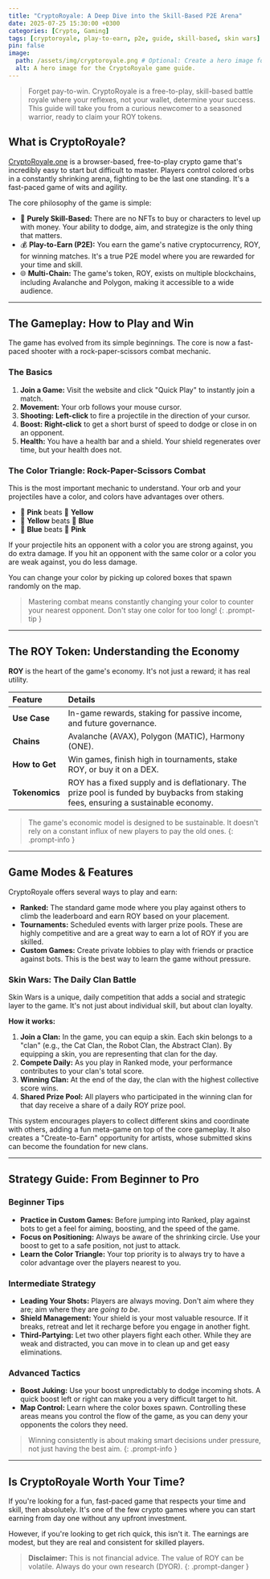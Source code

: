 ```yaml
---
title: "CryptoRoyale: A Deep Dive into the Skill-Based P2E Arena"
date: 2025-07-25 15:30:00 +0300
categories: [Crypto, Gaming]
tags: [cryptoroyale, play-to-earn, p2e, guide, skill-based, skin wars]
pin: false
image:
  path: /assets/img/cryptoroyale.png # Optional: Create a hero image for this post
  alt: A hero image for the CryptoRoyale game guide.
---
```


> Forget pay-to-win. CryptoRoyale is a free-to-play, skill-based battle royale where your reflexes, not your wallet, determine your success. This guide will take you from a curious newcomer to a seasoned warrior, ready to claim your ROY tokens.

## What is CryptoRoyale?

[CryptoRoyale.one](https://cryptoroyale.one) is a browser-based, free-to-play crypto game that's incredibly easy to start but difficult to master. Players control colored orbs in a constantly shrinking arena, fighting to be the last one standing. It's a fast-paced game of wits and agility.

The core philosophy of the game is simple:

-   🧠 **Purely Skill-Based:** There are no NFTs to buy or characters to level up with money. Your ability to dodge, aim, and strategize is the only thing that matters.
-   💰 **Play-to-Earn (P2E):** You earn the game's native cryptocurrency, ROY, for winning matches. It's a true P2E model where you are rewarded for your time and skill.
-   🌐 **Multi-Chain:** The game's token, ROY, exists on multiple blockchains, including Avalanche and Polygon, making it accessible to a wide audience.

---

## The Gameplay: How to Play and Win

The game has evolved from its simple beginnings. The core is now a fast-paced shooter with a rock-paper-scissors combat mechanic.

### The Basics
1.  **Join a Game:** Visit the website and click "Quick Play" to instantly join a match.
2.  **Movement:** Your orb follows your mouse cursor.
3.  **Shooting:** **Left-click** to fire a projectile in the direction of your cursor.
4.  **Boost:** **Right-click** to get a short burst of speed to dodge or close in on an opponent.
5.  **Health:** You have a health bar and a shield. Your shield regenerates over time, but your health does not.

### The Color Triangle: Rock-Paper-Scissors Combat
This is the most important mechanic to understand. Your orb and your projectiles have a color, and colors have advantages over others.

-   🩷 **Pink** beats 💛 **Yellow**
-   💛 **Yellow** beats 💙 **Blue**
-   💙 **Blue** beats 🩷 **Pink**

If your projectile hits an opponent with a color you are strong against, you do extra damage. If you hit an opponent with the same color or a color you are weak against, you do less damage.

You can change your color by picking up colored boxes that spawn randomly on the map.

> Mastering combat means constantly changing your color to counter your nearest opponent. Don't stay one color for too long!
{: .prompt-tip }

---

## The ROY Token: Understanding the Economy

**ROY** is the heart of the game's economy. It's not just a reward; it has real utility.

| Feature       | Details                                                              |
| :------------ | :------------------------------------------------------------------- |
| **Use Case** | In-game rewards, staking for passive income, and future governance.      |
| **Chains** | Avalanche (AVAX), Polygon (MATIC), Harmony (ONE).                    |
| **How to Get**| Win games, finish high in tournaments, stake ROY, or buy it on a DEX.         |
| **Tokenomics**| ROY has a fixed supply and is deflationary. The prize pool is funded by buybacks from staking fees, ensuring a sustainable economy. |

> The game's economic model is designed to be sustainable. It doesn't rely on a constant influx of new players to pay the old ones.
{: .prompt-info }

---

## Game Modes & Features

CryptoRoyale offers several ways to play and earn:

-   **Ranked:** The standard game mode where you play against others to climb the leaderboard and earn ROY based on your placement.
-   **Tournaments:** Scheduled events with larger prize pools. These are highly competitive and are a great way to earn a lot of ROY if you are skilled.
-   **Custom Games:** Create private lobbies to play with friends or practice against bots. This is the best way to learn the game without pressure.

### Skin Wars: The Daily Clan Battle
Skin Wars is a unique, daily competition that adds a social and strategic layer to the game. It's not just about individual skill, but about clan loyalty.

**How it works:**
1.  **Join a Clan:** In the game, you can equip a skin. Each skin belongs to a "clan" (e.g., the Cat Clan, the Robot Clan, the Abstract Clan). By equipping a skin, you are representing that clan for the day.
2.  **Compete Daily:** As you play in Ranked mode, your performance contributes to your clan's total score.
3.  **Winning Clan:** At the end of the day, the clan with the highest collective score wins.
4.  **Shared Prize Pool:** All players who participated in the winning clan for that day receive a share of a daily ROY prize pool.

This system encourages players to collect different skins and coordinate with others, adding a fun meta-game on top of the core gameplay. It also creates a "Create-to-Earn" opportunity for artists, whose submitted skins can become the foundation for new clans.

---

## Strategy Guide: From Beginner to Pro

### Beginner Tips
-   **Practice in Custom Games:** Before jumping into Ranked, play against bots to get a feel for aiming, boosting, and the speed of the game.
-   **Focus on Positioning:** Always be aware of the shrinking circle. Use your boost to get to a safe position, not just to attack.
-   **Learn the Color Triangle:** Your top priority is to always try to have a color advantage over the players nearest to you.

### Intermediate Strategy
-   **Leading Your Shots:** Players are always moving. Don't aim where they are; aim where they are *going to be*.
-   **Shield Management:** Your shield is your most valuable resource. If it breaks, retreat and let it recharge before you engage in another fight.
-   **Third-Partying:** Let two other players fight each other. While they are weak and distracted, you can move in to clean up and get easy eliminations.

### Advanced Tactics
-   **Boost Juking:** Use your boost unpredictably to dodge incoming shots. A quick boost left or right can make you a very difficult target to hit.
-   **Map Control:** Learn where the color boxes spawn. Controlling these areas means you control the flow of the game, as you can deny your opponents the colors they need.

> Winning consistently is about making smart decisions under pressure, not just having the best aim.
{: .prompt-info }

---

## Is CryptoRoyale Worth Your Time?

If you're looking for a fun, fast-paced game that respects your time and skill, then absolutely. It's one of the few crypto games where you can start earning from day one without any upfront investment.

However, if you're looking to get rich quick, this isn't it. The earnings are modest, but they are real and consistent for skilled players.

> **Disclaimer:** This is not financial advice. The value of ROY can be volatile. Always do your own research (DYOR).
{: .prompt-danger }